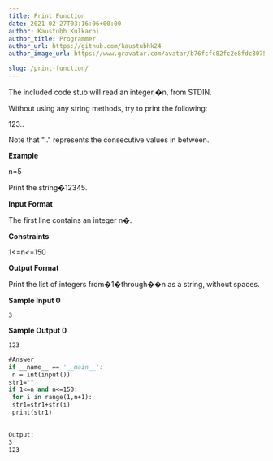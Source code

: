 ```yaml
---
title: Print Function
date: 2021-02-27T03:16:06+00:00
author: Kaustubh Kulkarni
author_title: Programmer
author_url: https://github.com/kaustubhk24
author_image_url: https://www.gravatar.com/avatar/b76fcfc82fc2e8fdc8075636f1735f61?s=200

slug: /print-function/
---
```

The included code stub will read an integer,�n, from STDIN.

Without using any string methods, try to print the following:

123..

Note that ".." represents the consecutive values in between.

**Example**

n=5

Print the string�12345.

**Input Format**

The first line contains an integer n�.

**Constraints**

1<=n<=150

**Output Format**

Print the list of integers from�1�through��n as a string, without spaces.

**Sample Input 0**


```
3

```


**Sample Output 0**


```
123
```


```vb title="file.vb"
#Answer
if __name__ == '__main__':
 n = int(input())
str1=""
if 1<=n and n<=150:
 for i in range(1,n+1):
 str1=str1+str(i)
 print(str1)
 
```

```vb title="file.vb"
Output:
3
123
```